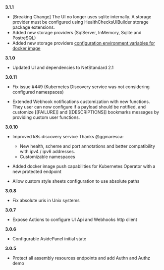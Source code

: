 **3.1.1**

- [Breaking Change] The UI no longer uses sqlite internally. A storage provider must be configured using HealthChecksUIBuilder storage package extensions.
- Added new storage providers (SqlServer, InMemory, Sqlite and PostreSQL)
- Added new storage providers [configuration environment variables for docker image](./ui-docker.md)

**3.1.0**

- Updated UI and dependencies to NetStandard 2.1

**3.0.11**

- Fix issue #449 (Kubernetes Discovery service was not considering configured namespaces)

- Extended Webhook notifications customization with new functions. They user can now configure if a payload should be notified, and customize [[FAILURE]] and [[DESCRIPTIONS]] bookmarks messages by providing custom user functions.

**3.0.10**

- Improved k8s discovery service Thanks @ggmaresca:

  - New health, scheme and port annotations and better compatibility with ipv4 / ipv6 addresses.
  - Customizable namespaces

- Added docker image push capabilities for Kubernetes Operator with a new protected endpoint

- Allow custom style sheets configuration to use absolute paths

**3.0.8**

- Fix absolute uris in Unix systems

**3.0.7**

- Expose Actions to configure UI Api and Webhooks http client

**3.0.6**

- Configurable AsidePanel initial state

**3.0.5**

- Protect all assembly resources endpoints and add Authn and Authz demo

